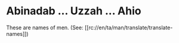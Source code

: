 # Abinadab ... Uzzah ... Ahio

These are names of men. (See: [[rc://en/ta/man/translate/translate-names]])


